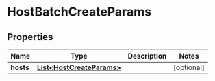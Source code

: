 

# HostBatchCreateParams

## Properties

Name | Type | Description | Notes
------------ | ------------- | ------------- | -------------
**hosts** | [**List&lt;HostCreateParams&gt;**](HostCreateParams.md) |  |  [optional]





